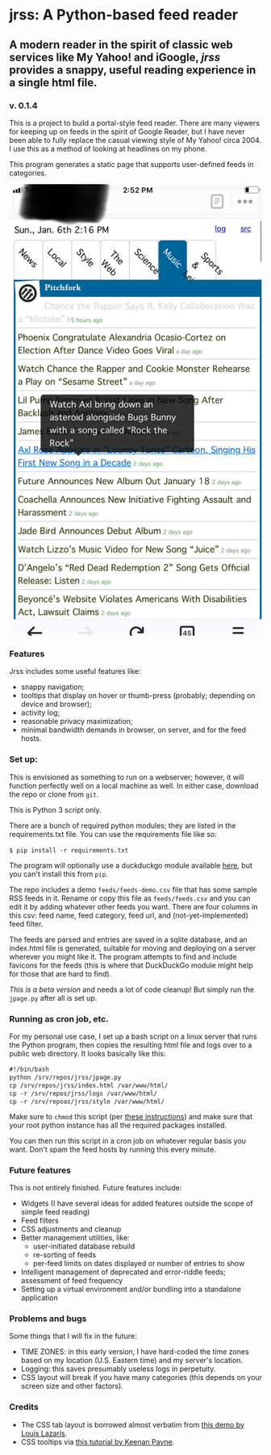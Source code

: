 # jrss: A Python-based feed reader
## A modern reader in the spirit of classic web services like My Yahoo! and iGoogle, _jrss_ provides a snappy, useful reading experience in a single html file.
### v. 0.1.4

This is a project to build a portal-style feed reader. There are many viewers for keeping up on feeds in the spirit of Google Reader, but I have never been able to fully replace the casual viewing style of My Yahoo! circa 2004. I use this as a method of looking at headlines on my phone.

This program generates a static page that supports user-defined feeds in categories.

![demo image](demo.jpg)

### Features

Jrss includes some useful features like:

* snappy navigation;
* tooltips that display on hover or thumb-press (probably; depending on device and browser);
* activity log;
* reasonable privacy maximization;
* minimal bandwidth demands in browser, on server, and for the feed hosts.

### Set up:

This is envisioned as something to run on a webserver; however, it will function perfectly well on a local machine as well. In either case, download the repo or clone from `git`.

This is Python 3 script only.

There are a bunch of required python modules; they are listed in the requirements.txt file. You can use the requirements file like so:

```$ pip install -r requirements.txt```

The program will optionally use a duckduckgo module available [here](https://github.com/jeffgerhard/duckduckgo-python3), but you can't install this from `pip`.

The repo includes a demo `feeds/feeds-demo.csv` file that has some sample RSS feeds in it. Rename or copy this file as `feeds/feeds.csv` and you can edit it by adding whatever other feeds you want. There are four columns in this csv: feed name, feed category, feed url, and (not-yet-implemented) feed filter.

The feeds are parsed and entries are saved in a sqlite database, and an index.html file is generated, suitable for moving and deploying on a server wherever you might like it. The program attempts to find and include favicons for the feeds (this is where that DuckDuckGo module might help for those that are hard to find).

_This is a beta version_ and needs a lot of code cleanup! But simply run the `jpage.py` after all is set up.

### Running as cron job, etc.

For my personal use case, I set up a bash script on a linux server that runs the Python program, then copies the resulting html file and logs over to a public web directory. It looks basically like this:

```
#!/bin/bash
python /srv/repos/jrss/jpage.py
cp /srv/repos/jrss/index.html /var/www/html/
cp -r /srv/repos/jrss/logs /var/www/html/
cp -r /srv/repoas/jrss/style /var/www/html/
```

Make sure to `chmod` this script (per [these instructions](https://askubuntu.com/questions/350861/how-to-set-a-cron-job-to-run-a-shell-script)) and make sure that your root python instance has all the required packages installed.

You can then run this script in a cron job on whatever regular basis you want. Don't spam the feed hosts by running this every minute.

### Future features

This is not entirely finished. Future features include:

* Widgets (I have several ideas for added features outside the scope of simple feed reading)
* Feed filters
* CSS adjustments and cleanup
* Better management utilities, like:
    * user-initiated database rebuild
    * re-sorting of feeds
    * per-feed limits on dates displayed or number of entries to show
* Intelligent management of deprecated and error-riddle feeds; assessment of feed frequency
* Setting up a virtual environment and/or bundling into a standalone application

### Problems and bugs

Some things that I will fix in the future:

* TIME ZONES: in this early version, I have hard-coded the time zones based on my location (U.S. Eastern time) and my server's location.
* Logging: this saves presumably useless logs in perpetuity.
* CSS layout will break if you have many categories (this depends on your screen size and other factors).

### Credits

* The CSS tab layout is borrowed almost verbatim from [this demo by Louis Lazaris](https://www.adobe.com/devnet/archive/html5/articles/using-form-elements-and-css3-to-replace-javascript.html).
* CSS tooltips via [this tutorial by Keenan Payne](http://www.webdesignerdepot.com/2012/11/how-to-create-a-simple-css3-tooltip).
